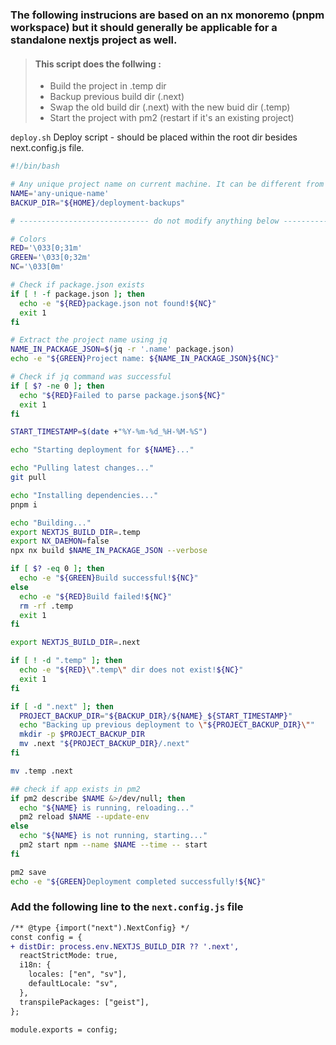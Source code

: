 ### The following instrucions are based on an nx monoremo (pnpm workspace) but it should generally be applicable for a standalone nextjs project as well.

> #### This script does the follwing :
>
> - Build the project in .temp dir
> - Backup previous build dir (.next)
> - Swap the old build dir (.next) with the new buid dir (.temp)
> - Start the project with pm2 (restart if it's an existing project)

`deploy.sh` Deploy script - should be placed within the root dir besides next.config.js file.

```bash
#!/bin/bash

# Any unique project name on current machine. It can be different from the name in package.json
NAME='any-unique-name'
BACKUP_DIR="${HOME}/deployment-backups"

# ----------------------------- do not modify anything below -----------------------------

# Colors
RED='\033[0;31m'
GREEN='\033[0;32m'
NC='\033[0m'

# Check if package.json exists
if [ ! -f package.json ]; then
  echo -e "${RED}package.json not found!${NC}"
  exit 1
fi

# Extract the project name using jq
NAME_IN_PACKAGE_JSON=$(jq -r '.name' package.json)
echo -e "${GREEN}Project name: ${NAME_IN_PACKAGE_JSON}${NC}"

# Check if jq command was successful
if [ $? -ne 0 ]; then
  echo "${RED}Failed to parse package.json${NC}"
  exit 1
fi

START_TIMESTAMP=$(date +"%Y-%m-%d_%H-%M-%S")

echo "Starting deployment for ${NAME}..."

echo "Pulling latest changes..."
git pull

echo "Installing dependencies..."
pnpm i

echo "Building..."
export NEXTJS_BUILD_DIR=.temp
export NX_DAEMON=false
npx nx build $NAME_IN_PACKAGE_JSON --verbose

if [ $? -eq 0 ]; then
  echo -e "${GREEN}Build successful!${NC}"
else
  echo -e "${RED}Build failed!${NC}"
  rm -rf .temp
  exit 1
fi

export NEXTJS_BUILD_DIR=.next

if [ ! -d ".temp" ]; then
  echo -e "${RED}\".temp\" dir does not exist!${NC}"
  exit 1
fi

if [ -d ".next" ]; then
  PROJECT_BACKUP_DIR="${BACKUP_DIR}/${NAME}_${START_TIMESTAMP}"
  echo "Backing up previous deployment to \"${PROJECT_BACKUP_DIR}\""
  mkdir -p $PROJECT_BACKUP_DIR
  mv .next "${PROJECT_BACKUP_DIR}/.next"
fi

mv .temp .next

## check if app exists in pm2
if pm2 describe $NAME &>/dev/null; then
  echo "${NAME} is running, reloading..."
  pm2 reload $NAME --update-env
else
  echo "${NAME} is not running, starting..."
  pm2 start npm --name $NAME --time -- start
fi

pm2 save
echo -e "${GREEN}Deployment completed successfully!${NC}"
```

### Add the following line to the `next.config.js` file

```diff
/** @type {import("next").NextConfig} */
const config = {
+ distDir: process.env.NEXTJS_BUILD_DIR ?? '.next',
  reactStrictMode: true,
  i18n: {
    locales: ["en", "sv"],
    defaultLocale: "sv",
  },
  transpilePackages: ["geist"],
};

module.exports = config;
```
